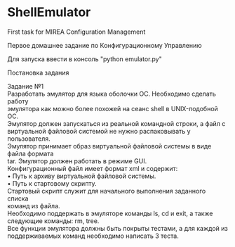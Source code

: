 # ShellEmulator
First task for MIREA Configuration Management

Первое домашнее задание по Конфигурационному Управлению

Для запуска ввести в консоль "python emulator.py"

Постановка задания

Задание №1\
Разработать эмулятор для языка оболочки ОС. Необходимо сделать работу\
эмулятора как можно более похожей на сеанс shell в UNIX-подобной ОС.\
Эмулятор должен запускаться из реальной командной строки, а файл с \
виртуальной файловой системой не нужно распаковывать у пользователя. \
Эмулятор принимает образ виртуальной файловой системы в виде файла формата \
tar. Эмулятор должен работать в режиме GUI.\
Конфигурационный файл имеет формат xml и содержит:\
• Путь к архиву виртуальной файловой системы.\
• Путь к стартовому скрипту.\
Стартовый скрипт служит для начального выполнения заданного списка \
команд из файла.\
Необходимо поддержать в эмуляторе команды ls, cd и exit, а также \
следующие команды: rm, tree.\
Все функции эмулятора должны быть покрыты тестами, а для каждой из \
поддерживаемых команд необходимо написать 3 теста.
